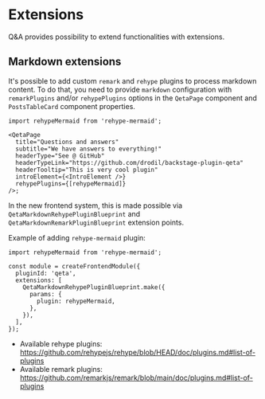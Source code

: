 # Extensions

Q&A provides possibility to extend functionalities with extensions.

## Markdown extensions

It's possible to add custom `remark` and `rehype` plugins to process markdown content.
To do that, you need to provide `markdown` configuration with `remarkPlugins` and/or `rehypePlugins` options in
the `QetaPage` component and `PostsTableCard` component properties.

```tsx
import rehypeMermaid from 'rehype-mermaid';

<QetaPage
  title="Questions and answers"
  subtitle="We have answers to everything!"
  headerType="See @ GitHub"
  headerTypeLink="https://github.com/drodil/backstage-plugin-qeta"
  headerTooltip="This is very cool plugin"
  introElement={<IntroElement />}
  rehypePlugins={[rehypeMermaid]}
/>;
```

In the new frontend system, this is made possible via `QetaMarkdownRehypePluginBlueprint` and `QetaMarkdownRemarkPluginBlueprint` extension points.

Example of adding `rehype-mermaid` plugin:

```tsx
import rehypeMermaid from 'rehype-mermaid';

const module = createFrontendModule({
  pluginId: 'qeta',
  extensions: [
    QetaMarkdownRehypePluginBlueprint.make({
      params: {
        plugin: rehypeMermaid,
      },
    }),
  ],
});
```

- Available rehype plugins: https://github.com/rehypejs/rehype/blob/HEAD/doc/plugins.md#list-of-plugins
- Available remark plugins: https://github.com/remarkjs/remark/blob/main/doc/plugins.md#list-of-plugins
